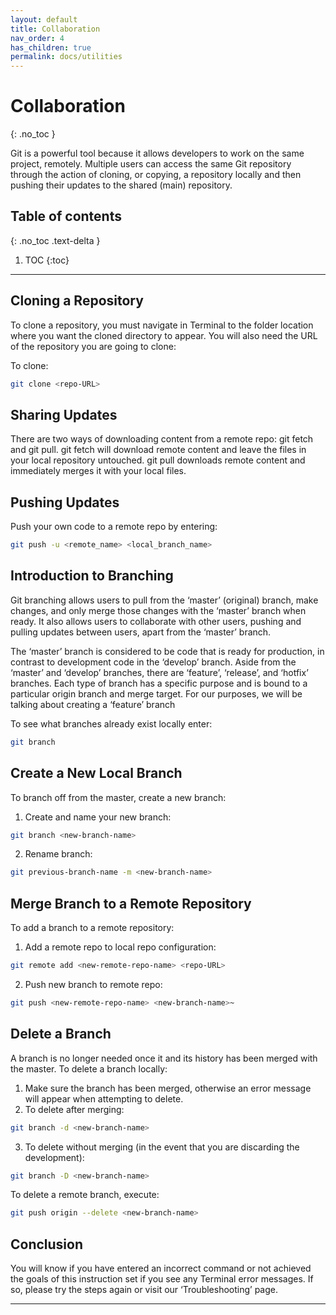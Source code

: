```yaml
---
layout: default
title: Collaboration
nav_order: 4
has_children: true
permalink: docs/utilities
---
```


# Collaboration
{: .no_toc }


Git is a powerful tool because it allows developers to work on the same project, remotely. Multiple users can access the same Git repository through the action of cloning, or copying, a repository locally and then pushing their updates to the shared (main) repository.

## Table of contents
{: .no_toc .text-delta }

1. TOC
{:toc}

---

## Cloning a Repository

To clone a repository, you must navigate in Terminal to the folder location where you want the cloned directory to appear. You will also need the URL of the repository you are going to clone:

To clone: 
```bash
git clone <repo-URL>
```

## Sharing Updates

There are two ways of downloading content from a remote repo: git fetch and git pull. git fetch will download remote content and leave the files in your local repository untouched. git pull downloads remote content and immediately merges it with your local files. 

## Pushing Updates

Push your own code to a remote repo by entering: 
```bash
git push -u <remote_name> <local_branch_name>
```

## Introduction to Branching

Git branching allows users to pull from the ‘master’ (original) branch, make changes, and only merge those changes with the ‘master’ branch when ready. It also allows users to collaborate with other users, pushing and pulling updates between users, apart from the ‘master’ branch. 

The ‘master’ branch is considered to be code that is ready for production, in contrast to development code in the ‘develop’ branch. Aside from the ‘master’ and ‘develop’ branches, there are ‘feature’, ‘release’, and ‘hotfix’ branches. Each type of branch has a specific purpose and is bound to a particular origin branch and merge target. For our purposes, we will be talking about creating a ‘feature’ branch

To see what branches already exist locally enter:
```bash
git branch
```

## Create a New Local Branch

To branch off from the master, create a new branch: 

1.  Create and name your new branch: 
```bash
git branch <new-branch-name>
```
2.  Rename branch: 
```bash
git previous-branch-name -m <new-branch-name>
```

## Merge Branch to a Remote Repository

To add a branch to a remote repository:

1.  Add a remote repo to local repo configuration: 
```bash
git remote add <new-remote-repo-name> <repo-URL>
```
2.  Push new branch to remote repo: 
```bash
git push <new-remote-repo-name> <new-branch-name>~
```

## Delete a Branch

A branch is no longer needed once it and its history has been merged with the master. To delete a branch locally:

1.  Make sure the branch has been merged, otherwise an error message will appear when attempting to delete.
2.  To delete after merging: 
```bash
git branch -d <new-branch-name>
```
3.  To delete without merging (in the event that you are discarding the development): 
```bash
git branch -D <new-branch-name>
```

To delete a remote branch, execute: 
```bash
git push origin --delete <new-branch-name>
```

## Conclusion

You will know if you have entered an incorrect command or not achieved the goals of this instruction set if you see any Terminal error messages. If so, please try the steps again or visit our ‘Troubleshooting’ page.

---
